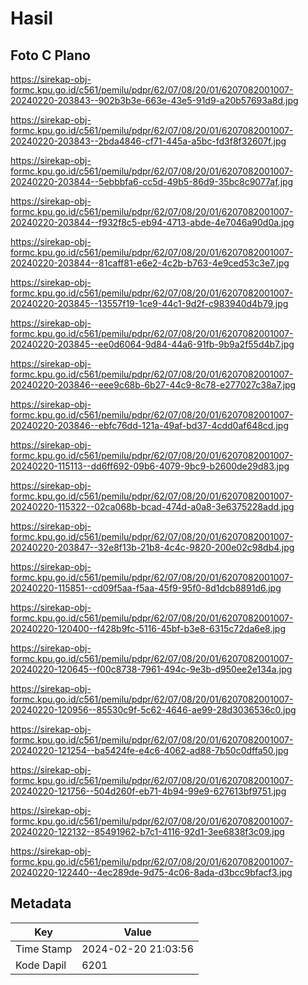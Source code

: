 # Hasil

## Foto C Plano

https://sirekap-obj-formc.kpu.go.id/c561/pemilu/pdpr/62/07/08/20/01/6207082001007-20240220-203843--902b3b3e-663e-43e5-91d9-a20b57693a8d.jpg

https://sirekap-obj-formc.kpu.go.id/c561/pemilu/pdpr/62/07/08/20/01/6207082001007-20240220-203843--2bda4846-cf71-445a-a5bc-fd3f8f32607f.jpg

https://sirekap-obj-formc.kpu.go.id/c561/pemilu/pdpr/62/07/08/20/01/6207082001007-20240220-203844--5ebbbfa6-cc5d-49b5-86d9-35bc8c9077af.jpg

https://sirekap-obj-formc.kpu.go.id/c561/pemilu/pdpr/62/07/08/20/01/6207082001007-20240220-203844--f932f8c5-eb94-4713-abde-4e7046a90d0a.jpg

https://sirekap-obj-formc.kpu.go.id/c561/pemilu/pdpr/62/07/08/20/01/6207082001007-20240220-203844--81caff81-e6e2-4c2b-b763-4e9ced53c3e7.jpg

https://sirekap-obj-formc.kpu.go.id/c561/pemilu/pdpr/62/07/08/20/01/6207082001007-20240220-203845--13557f19-1ce9-44c1-9d2f-c983940d4b79.jpg

https://sirekap-obj-formc.kpu.go.id/c561/pemilu/pdpr/62/07/08/20/01/6207082001007-20240220-203845--ee0d6064-9d84-44a6-91fb-9b9a2f55d4b7.jpg

https://sirekap-obj-formc.kpu.go.id/c561/pemilu/pdpr/62/07/08/20/01/6207082001007-20240220-203846--eee9c68b-6b27-44c9-8c78-e277027c38a7.jpg

https://sirekap-obj-formc.kpu.go.id/c561/pemilu/pdpr/62/07/08/20/01/6207082001007-20240220-203846--ebfc76dd-121a-49af-bd37-4cdd0af648cd.jpg

https://sirekap-obj-formc.kpu.go.id/c561/pemilu/pdpr/62/07/08/20/01/6207082001007-20240220-115113--dd6ff692-09b6-4079-9bc9-b2600de29d83.jpg

https://sirekap-obj-formc.kpu.go.id/c561/pemilu/pdpr/62/07/08/20/01/6207082001007-20240220-115322--02ca068b-bcad-474d-a0a8-3e6375228add.jpg

https://sirekap-obj-formc.kpu.go.id/c561/pemilu/pdpr/62/07/08/20/01/6207082001007-20240220-203847--32e8f13b-21b8-4c4c-9820-200e02c98db4.jpg

https://sirekap-obj-formc.kpu.go.id/c561/pemilu/pdpr/62/07/08/20/01/6207082001007-20240220-115851--cd09f5aa-f5aa-45f9-95f0-8d1dcb8891d6.jpg

https://sirekap-obj-formc.kpu.go.id/c561/pemilu/pdpr/62/07/08/20/01/6207082001007-20240220-120400--f428b9fc-5116-45bf-b3e8-6315c72da6e8.jpg

https://sirekap-obj-formc.kpu.go.id/c561/pemilu/pdpr/62/07/08/20/01/6207082001007-20240220-120645--f00c8738-7961-494c-9e3b-d950ee2e134a.jpg

https://sirekap-obj-formc.kpu.go.id/c561/pemilu/pdpr/62/07/08/20/01/6207082001007-20240220-120956--85530c9f-5c62-4646-ae99-28d3036536c0.jpg

https://sirekap-obj-formc.kpu.go.id/c561/pemilu/pdpr/62/07/08/20/01/6207082001007-20240220-121254--ba5424fe-e4c6-4062-ad88-7b50c0dffa50.jpg

https://sirekap-obj-formc.kpu.go.id/c561/pemilu/pdpr/62/07/08/20/01/6207082001007-20240220-121756--504d260f-eb71-4b94-99e9-627613bf9751.jpg

https://sirekap-obj-formc.kpu.go.id/c561/pemilu/pdpr/62/07/08/20/01/6207082001007-20240220-122132--85491962-b7c1-4116-92d1-3ee6838f3c09.jpg

https://sirekap-obj-formc.kpu.go.id/c561/pemilu/pdpr/62/07/08/20/01/6207082001007-20240220-122440--4ec289de-9d75-4c06-8ada-d3bcc9bfacf3.jpg


## Metadata

| Key        | Value               |
| ---------- | ------------------- |
| Time Stamp | 2024-02-20 21:03:56 |
| Kode Dapil | 6201                |



